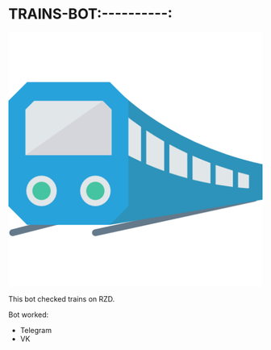 # **TRAINS-BOT**:----------:


![Альтернативный текст](/assets/train.png "Trains-bot")

This bot checked trains on RZD.

Bot worked:
+ Telegram
+ VK

